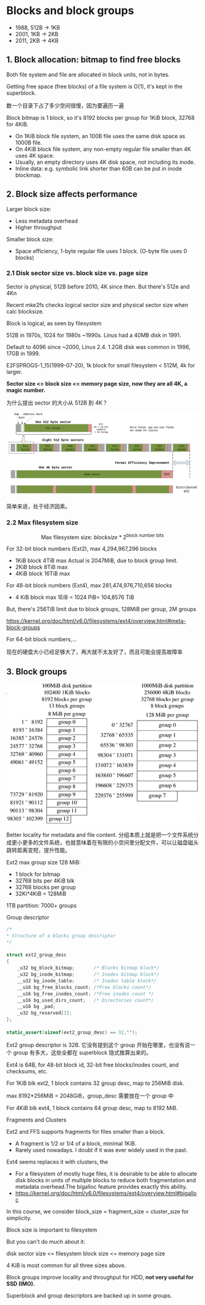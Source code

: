 # Blocks and block groups

- 1988, 512B -> 1KB
- 2001, 1KB -> 2KB
- 2011, 2KB -> 4KB

## 1. Block allocation: bitmap to find free blocks

Both file system and file are allocated in block units, not in bytes.

Getting free space (free blocks) of a file system is O(1), it's kept in the superblock.

数一个目录下占了多少空间很慢，因为要遍历一遍

Block bitmap is 1 block, so it's 8192 blocks per group for 1KiB block, 32768 for 4KiB.

- On 1KiB block file system, an 100B file uses the same disk space as 1000B file.
- On 4KiB block file system, any non-empty regular file smaller than 4K uses 4K space.
- Usually, an empty directory uses 4K disk space, not including its inode.
- Inline data: e.g. symbolic link shorter than 60B can be put in inode blockmap.

## 2. Block size affects performance

Larger block size:

- Less metadata overhead
- Higher throughput

Smaller block size:

- Space efficiency, 1-byte regular file uses 1 block. (O-byte file uses 0 blocks)

### 2.1 Disk sector size vs. block size vs. page size

Sector is physical, 512B before 2010, 4K since then. But there's 512e and 4Kn

Recent mke2fs checks logical sector size and physical sector size when calc blocksize.

Block is logical, as seen by filesystem

512B in 1970s, 1024 for 1980s ~1990s. Linus had a 40MB disk in 1991.

Default to 4096 since ~2000, Linux 2.4. 1.2GB disk was common in 1996, 17GB in 1999.

E2FSPROGS-1_15(1999-07-20), 1k block for small filesystem < 512M, 4k for larger.

**Sector size <= block size <= memory page size, now they are all 4K, a magic number.**

为什么提出 sector 的大小从 512B 到 4K？

![512to4K](../img/fs_notes_Shuo_Chen/512to4K.png)

简单来说，处于经济因素。

### 2.2 Max filesystem size

$$
\text{Max filesystem size: }block size * 2^{\text{block number bits}}
$$

For 32-bit block numbers (Ext2), max 4,294,967,296 blocks

- 1KiB block  4TiB max   Actual is 2047MiB, due to block group limit.
- 2KiB block  8TiB max
- 4KiB block  16TiB max

For 48-bit block numbers (Ext4), max 281,474,976,710,656 blocks

- 4 KiB block  max 1EiB = 1024 PiB= 104,8576 TiB

But, there's 256TiB limit due to block groups, 128MiB per group, 2M groups

https://kernel.org/doc/html/v6.0/filesystems/ext4/overview.html#meta-block-groups

For 64-bit block numbers,...

现在的硬盘大小已经足够大了，再大就不太友好了，而且可能会提高故障率

## 3. Block groups

![Block groups](../img/fs_notes_Shuo_Chen/block_groups.png)

Better locality for metadata and file content. 分组本质上就是把一个文件系统分成更小更多的文件系统，也就意味着在有限的小空间里分配文件，可以让磁盘磁头跳转距离变短，提升性能。

Ext2 max group size 128 MiB:

- 1 block for bitmap
- 32768 bits per 4KiB blk
- 32768 blocks per group
- 32Ki*4KiB = 128MiB

1TB partition: 7000+ groups

Group descriptor

```C
/*
* Structure of a blocks group descriptor
*/

struct ext2_group_desc
{
    _u32 bg_block_bitmap;       /* Blocks bitmap block*/
    _u32 bg_inode_bitmap;       /* Inodes bitmap block*/
    __u32 bg_inode_table;       /* Inodes table block*/
    __u16 bg_free_blocks_count; /*Free blocks count*/
    __u16 bg_free_inodes_count; /*Free inodes count */
    __u16 bg_used_dirs_count;   /* Directories count*/
    __u16 bg _pad;
    _u32 bg_reserved[3];
};

static_assert(sizeof(ext2_group_desc) == 32,"");
```

Ext2 group descriptor is 32B. 它没有提到这个 group 开始在哪里，也没有说一个 group 有多大，这些全都在 superblock 隐式推算出来的。

Ext4 is 64B, for 48-bit block id, 32-bit free blocks/inodes count, and checksums, etc.

For 1KiB blk ext2, 1 block contains 32 group desc, map to 256MiB disk.

max 8192*256MiB = 2048GiB，group_desc 需要放在一个 group 中

For 4KiB blk ext4, 1 block contains 64 group desc, map to 8192 MiB.

Fragments and Clusters

Ext2 and FFS supports fragments for files smaller than a block.

- A fragment is 1/2 or 1/4 of a block, minimal 1KiB.
- Rarely used nowadays. I doubt if it was ever widely used in the past.

Ext4 seems replaces it with clusters, the

- For a filesystem of mostly huge files, it is desirable to be able to allocate disk blocks in units of multiple blocks to reduce both fragmentation and metadata overhead.The bigalloc feature provides exactly this ability.
- https://kernel.org/doc/html/v6.0/filesystems/ext4/overview.html#bigalloc

In this course, we consider block_size = fragment_size = cluster_size for simplicity.

Block size is important to filesystem

But you can't do much about it:

disk sector size <= filesystem block size <= memory page size

4 KiB is most common for all three sizes above.

Block groups improve locality and throughput for HDD, **not very useful for SSD (IMO).**

Superblock and group descriptors are backed up in some groups.
